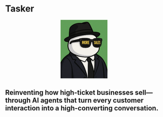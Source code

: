 # Tasker

<p align="center">
  <img src="https://raw.githubusercontent.com/BrandonRH17/AIAgentsHackathon2025-Neutrino/main/assets/profile_picture.jpeg" alt="Profile Picture" width="150"/>
</p>

## Reinventing how high-ticket businesses sell—through AI agents that turn every customer interaction into a high-converting conversation.

